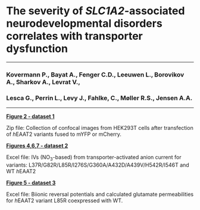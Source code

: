 # The severity of <i>SLC1A2</i>-associated neurodevelopmental disorders correlates with transporter dysfunction
---------------------------------------------------------------------------------------------------------------
### Kovermann P., Bayat A., Fenger C.D., Leeuwen L., Borovikov A., Sharkov A., Levrat V.,
### Lesca G., Perrin L., Levy J., Fahlke, C., Møller R.S., Jensen A.A. 
---------------------------------------------------------------------------------------------------------------

<b>[Figure 2 - dataset 1](../main/Fig_2_Confocal_images_EAAT2_variants_HEK293T.zip)</b>

Zip file: Collection of confocal images from HEK293T cells after transfection of <i>h</i>EAAT2 variants fused to mYFP or mCherry.

<b>[Figures 4,6,7 - dataset 2](../main/Figs_4_6_7_Current_amplitudes_hEAAT2_variants.xlsx)</b>

Excel file: IVs (NO<sub>3</sub>-based) from transporter-activated anion current 
for variants: L37R/G82R/L85R/I276S/G360A/A432D/A439V/H542R/I546T and WT <i>h</i>EAAT2

<b>[Figure 5 - dataset 3](../main/Fig_5_WTcoL85R_Glut_permeability.xlsx)</b>

Excel file: Biionic reversal potentials and calculated glutamate permeabilities 
for <i>h</i>EAAT2 variant L85R coexpressed with WT.
